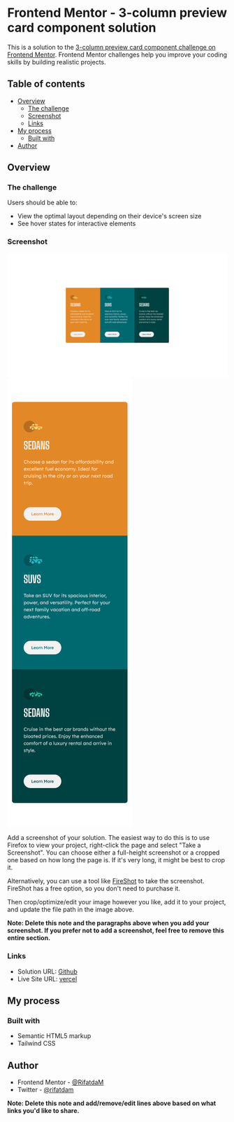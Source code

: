 # Frontend Mentor - 3-column preview card component solution

This is a solution to the [3-column preview card component challenge on Frontend Mentor](https://www.frontendmentor.io/challenges/3column-preview-card-component-pH92eAR2-). Frontend Mentor challenges help you improve your coding skills by building realistic projects. 

## Table of contents

- [Overview](#overview)
  - [The challenge](#the-challenge)
  - [Screenshot](#screenshot)
  - [Links](#links)
- [My process](#my-process)
  - [Built with](#built-with)
- [Author](#author)


## Overview

### The challenge

Users should be able to:

- View the optimal layout depending on their device's screen size
- See hover states for interactive elements

### Screenshot

![](./img/Final/Desktop.png)
![](./img/Final/Mobile.png)

Add a screenshot of your solution. The easiest way to do this is to use Firefox to view your project, right-click the page and select "Take a Screenshot". You can choose either a full-height screenshot or a cropped one based on how long the page is. If it's very long, it might be best to crop it.

Alternatively, you can use a tool like [FireShot](https://getfireshot.com/) to take the screenshot. FireShot has a free option, so you don't need to purchase it. 

Then crop/optimize/edit your image however you like, add it to your project, and update the file path in the image above.

**Note: Delete this note and the paragraphs above when you add your screenshot. If you prefer not to add a screenshot, feel free to remove this entire section.**

### Links

- Solution URL: [Github](https://github.com/RifatdaM/3-column-preview-card-component)
- Live Site URL: [vercel](https://3-column-preview-card-component-delta-mauve.vercel.app/)

## My process

### Built with

- Semantic HTML5 markup
- Tailwind CSS


## Author

- Frontend Mentor - [@RifatdaM](https://www.frontendmentor.io/profile/RifatdaM)
- Twitter - [@rifatdam](https://www.twitter.com/rifatdam)

**Note: Delete this note and add/remove/edit lines above based on what links you'd like to share.**

